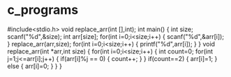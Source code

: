 # c_programs
#include<stdio.h>
void replace_arr(int [],int);
int main()
{
    int size;
    scanf("%d",&size);
    int arr[size];
    for(int i=0;i<size;i++)
    {
        scanf("%d",&arr[i]);
        }
     replace_arr(arr,size);
     for(int i=0;i<size;i++)
         {
             printf("%d",arr[i]);
         }
}
void replace_arr(int *arr,int size)
{
    for(int i=0;i<size;i++)
    {
        int count=0;
        for(int j=1;j<=arr[i];j++)
        {
            if(arr[i]%j == 0)
            {
                count++;
            }
        }
        if(count==2)
        {
            arr[i]=1;
        }
        else
        {
            arr[i]=0;
        }
    }
}
